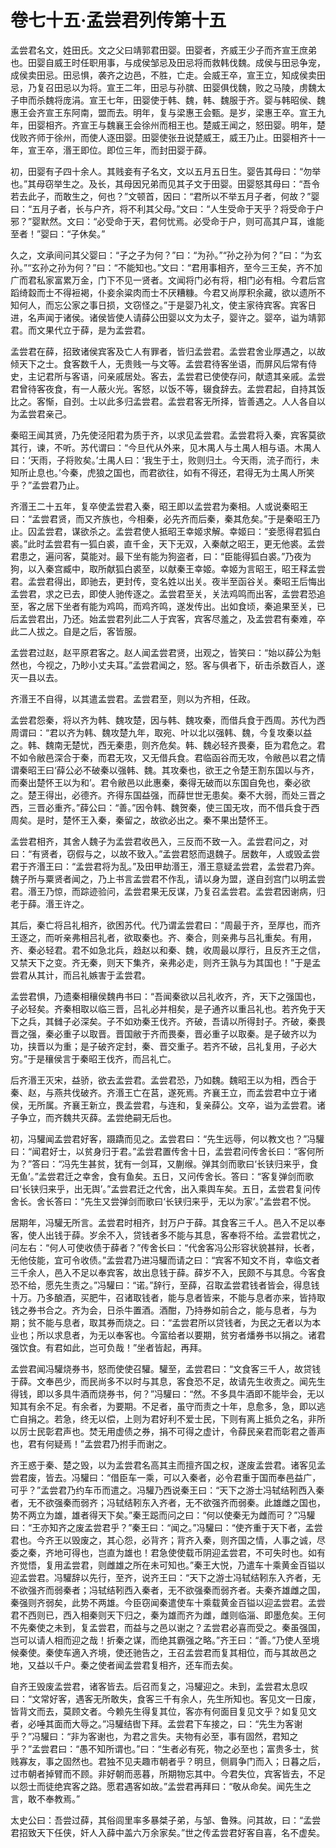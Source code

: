 # 卷七十五·孟尝君列传第十五

孟尝君名文，姓田氏。文之父曰靖郭君田婴。田婴者，齐威王少子而齐宣王庶弟也。田婴自威王时任职用事，与成侯邹忌及田忌将而救韩伐魏。成侯与田忌争宠，成侯卖田忌。田忌惧，袭齐之边邑，不胜，亡走。会威王卒，宣王立，知成侯卖田忌，乃复召田忌以为将。宣王二年，田忌与孙膑、田婴俱伐魏，败之马陵，虏魏太子申而杀魏将庞涓。宣王七年，田婴使于韩、魏，韩、魏服于齐。婴与韩昭侯、魏惠王会齐宣王东阿南，盟而去。明年，复与梁惠王会甄。是岁，梁惠王卒。宣王九年，田婴相齐。齐宣王与魏襄王会徐州而相王也。楚威王闻之，怒田婴。明年，楚伐败齐师于徐州，而使人逐田婴。田婴使张丑说楚威王，威王乃止。田婴相齐十一年，宣王卒，湣王即位。即位三年，而封田婴于薛。

初，田婴有子四十余人。其贱妾有子名文，文以五月五日生。婴告其母曰：“勿举也。”其母窃举生之。及长，其母因兄弟而见其子文于田婴。田婴怒其母曰：“吾令若去此子，而敢生之，何也？”文顿首，因曰：“君所以不举五月子者，何故？”婴曰：“五月子者，长与户齐，将不利其父母。”文曰：“人生受命于天乎？将受命于户邪？”婴默然。文曰：“必受命于天，君何忧焉。必受命于户，则可高其户耳，谁能至者！”婴曰：“子休矣。”

久之，文承间问其父婴曰：“子之子为何？”曰：“为孙。”“孙之孙为何？”曰：“为玄孙。”“玄孙之孙为何？”曰：“不能知也。”文曰：“君用事相齐，至今三王矣，齐不加广而君私家富累万金，门下不见一贤者。文闻将门必有将，相门必有相。今君后宫蹈绮縠而士不得裋褐，仆妾余粱肉而士不厌糟糠。今君又尚厚积余藏，欲以遗所不知何人，而忘公家之事日损，文窃怪之。”于是婴乃礼文，使主家待宾客。宾客日进，名声闻于诸侯。诸侯皆使人请薛公田婴以文为太子，婴许之。婴卒，谥为靖郭君。而文果代立于薛，是为孟尝君。

孟尝君在薛，招致诸侯宾客及亡人有罪者，皆归孟尝君。孟尝君舍业厚遇之，以故倾天下之士。食客数千人，无贵贱一与文等。孟尝君待客坐语，而屏风后常有侍史，主记君所与客语，问亲戚居处。客去，孟尝君已使使存问，献遗其亲戚。孟尝君曾待客夜食，有一人蔽火光。客怒，以饭不等，辍食辞去。孟尝君起，自持其饭比之。客惭，自刭。士以此多归孟尝君。孟尝君客无所择，皆善遇之。人人各自以为孟尝君亲己。

秦昭王闻其贤，乃先使泾阳君为质于齐，以求见孟尝君。孟尝君将入秦，宾客莫欲其行，谏，不听。苏代谓曰：“今旦代从外来，见木禺人与土禺人相与语。木禺人曰：‘天雨，子将败矣。’土禺人曰：‘我生于土，败则归土。今天雨，流子而行，未知所止息也。’今秦，虎狼之国也，而君欲往，如有不得还，君得无为土禺人所笑乎？”孟尝君乃止。

齐湣王二十五年，复卒使孟尝君入秦，昭王即以孟尝君为秦相。人或说秦昭王曰：“孟尝君贤，而又齐族也，今相秦，必先齐而后秦，秦其危矣。”于是秦昭王乃止。囚孟尝君，谋欲杀之。孟尝君使人抵昭王幸姬求解。幸姬曰：“妾愿得君狐白裘。”此时孟尝君有一狐白裘，直千金，天下无双，入秦献之昭王，更无他裘。孟尝君患之，遍问客，莫能对。最下坐有能为狗盗者，曰：“臣能得狐白裘。”乃夜为狗，以入秦宫臧中，取所献狐白裘至，以献秦王幸姬。幸姬为言昭王，昭王释孟尝君。孟尝君得出，即驰去，更封传，变名姓以出关。夜半至函谷关。秦昭王后悔出孟尝君，求之已去，即使人驰传逐之。孟尝君至关，关法鸡鸣而出客，孟尝君恐追至，客之居下坐者有能为鸡鸣，而鸡齐鸣，遂发传出。出如食顷，秦追果至关，已后孟尝君出，乃还。始孟尝君列此二人于宾客，宾客尽羞之，及孟尝君有秦难，卒此二人拔之。自是之后，客皆服。

孟尝君过赵，赵平原君客之。赵人闻孟尝君贤，出观之，皆笑曰：“始以薛公为魁然也，今视之，乃眇小丈夫耳。”孟尝君闻之，怒。客与俱者下，斫击杀数百人，遂灭一县以去。

齐湣王不自得，以其遣孟尝君。孟尝君至，则以为齐相，任政。

孟尝君怨秦，将以齐为韩、魏攻楚，因与韩、魏攻秦，而借兵食于西周。苏代为西周谓曰：“君以齐为韩、魏攻楚九年，取宛、叶以北以强韩、魏，今复攻秦以益之。韩、魏南无楚忧，西无秦患，则齐危矣。韩、魏必轻齐畏秦，臣为君危之。君不如令敝邑深合于秦，而君无攻，又无借兵食。君临函谷而无攻，令敝邑以君之情谓秦昭王曰‘薛公必不破秦以强韩、魏。其攻秦也，欲王之令楚王割东国以与齐，而秦出楚怀王以为和’。君令敝邑以此惠秦，秦得无破而以东国自免也，秦必欲之。楚王得出，必德齐。齐得东国益强，而薛世世无患矣。秦不大弱，而处三晋之西，三晋必重齐。”薛公曰：“善。”因令韩、魏贺秦，使三国无攻，而不借兵食于西周矣。是时，楚怀王入秦，秦留之，故欲必出之。秦不果出楚怀王。

孟尝君相齐，其舍人魏子为孟尝君收邑入，三反而不致一入。孟尝君问之，对曰：“有贤者，窃假与之，以故不致入。”孟尝君怒而退魏子。居数年，人或毁孟尝君于齐湣王曰：“孟尝君将为乱。”及田甲劫湣王，湣王意疑孟尝君，孟尝君乃奔。魏子所与粟贤者闻之，乃上书言孟尝君不作乱，请以身为盟，遂自刭宫门以明孟尝君。湣王乃惊，而踪迹验问，孟尝君果无反谋，乃复召孟尝君。孟尝君因谢病，归老于薛。湣王许之。

其后，秦亡将吕礼相齐，欲困苏代。代乃谓孟尝君曰：“周最于齐，至厚也，而齐王逐之，而听亲弗相吕礼者，欲取秦也。齐、秦合，则亲弗与吕礼重矣。有用，齐、秦必轻君。君不如急北兵，趋赵以和秦、魏，收周最以厚行，且反齐王之信，又禁天下之变。齐无秦，则天下集齐，亲弗必走，则齐王孰与为其国也！”于是孟尝君从其计，而吕礼嫉害于孟尝君。

孟尝君惧，乃遗秦相穰侯魏冉书曰：“吾闻秦欲以吕礼收齐，齐，天下之强国也，子必轻矣。齐秦相取以临三晋，吕礼必并相矣，是子通齐以重吕礼也。若齐免于天下之兵，其雠子必深矣。子不如劝秦王伐齐。齐破，吾请以所得封子。齐破，秦畏晋之强，秦必重子以取晋。晋国敝于齐而畏秦，晋必重子以取秦。是子破齐以为功，挟晋以为重；是子破齐定封，秦、晋交重子。若齐不破，吕礼复用，子必大穷。”于是穰侯言于秦昭王伐齐，而吕礼亡。

后齐湣王灭宋，益骄，欲去孟尝君。孟尝君恐，乃如魏。魏昭王以为相，西合于秦、赵，与燕共伐破齐。齐湣王亡在莒，遂死焉。齐襄王立，而孟尝君中立于诸侯，无所属。齐襄王新立，畏孟尝君，与连和，复亲薛公。文卒，谥为孟尝君。诸子争立，而齐魏共灭薛。孟尝绝嗣无后也。

初，冯驩闻孟尝君好客，蹑蹻而见之。孟尝君曰：“先生远辱，何以教文也？”冯驩曰：“闻君好士，以贫身归于君。”孟尝君置传舍十日，孟尝君问传舍长曰：“客何所为？”答曰：“冯先生甚贫，犹有一剑耳，又蒯缑。弹其剑而歌曰‘长铗归来乎，食无鱼’。”孟尝君迁之幸舍，食有鱼矣。五日，又问传舍长。答曰：“客复弹剑而歌曰‘长铗归来乎，出无舆’。”孟尝君迁之代舍，出入乘舆车矣。五日，孟尝君复问传舍长。舍长答曰：“先生又尝弹剑而歌曰‘长铗归来乎，无以为家’。”孟尝君不悦。

居期年，冯驩无所言。孟尝君时相齐，封万户于薛。其食客三千人。邑入不足以奉客，使人出钱于薛。岁余不入，贷钱者多不能与其息，客奉将不给。孟尝君忧之，问左右：“何人可使收债于薛者？”传舍长曰：“代舍客冯公形容状貌甚辩，长者，无他伎能，宜可令收债。”孟尝君乃进冯驩而请之曰：“宾客不知文不肖，幸临文者三千余人，邑入不足以奉宾客，故出息钱于薛。薛岁不入，民颇不与其息。今客食恐不给，愿先生责之。”冯驩曰：“诺。”辞行，至薛，召取孟尝君钱者皆会，得息钱十万。乃多酿酒，买肥牛，召诸取钱者，能与息者皆来，不能与息者亦来，皆持取钱之券书合之。齐为会，日杀牛置酒。酒酣，乃持券如前合之，能与息者，与为期；贫不能与息者，取其券而烧之。曰：“孟尝君所以贷钱者，为民之无者以为本业也；所以求息者，为无以奉客也。今富给者以要期，贫穷者燔券书以捐之。诸君强饮食。有君如此，岂可负哉！”坐者皆起，再拜。

孟尝君闻冯驩烧券书，怒而使使召驩。驩至，孟尝君曰：“文食客三千人，故贷钱于薛。文奉邑少，而民尚多不以时与其息，客食恐不足，故请先生收责之。闻先生得钱，即以多具牛酒而烧券书，何？”冯驩曰：“然。不多具牛酒即不能毕会，无以知其有余不足。有余者，为要期。不足者，虽守而责之十年，息愈多，急，即以逃亡自捐之。若急，终无以偿，上则为君好利不爱士民，下则有离上抵负之名，非所以厉士民彰君声也。焚无用虚债之券，捐不可得之虚计，令薛民亲君而彰君之善声也，君有何疑焉！”孟尝君乃拊手而谢之。

齐王惑于秦、楚之毁，以为孟尝君名高其主而擅齐国之权，遂废孟尝君。诸客见孟尝君废，皆去。冯驩曰：“借臣车一乘，可以入秦者，必令君重于国而奉邑益广，可乎？”孟尝君乃约车币而遣之。冯驩乃西说秦王曰：“天下之游士冯轼结靷西入秦者，无不欲强秦而弱齐；冯轼结靷东入齐者，无不欲强齐而弱秦。此雄雌之国也，势不两立为雄，雄者得天下矣。”秦王跽而问之曰：“何以使秦无为雌而可？”冯驩曰：“王亦知齐之废孟尝君乎？”秦王曰：“闻之。”冯驩曰：“使齐重于天下者，孟尝君也。今齐王以毁废之，其心怨，必背齐；背齐入秦，则齐国之情，人事之诚，尽委之秦，齐地可得也，岂直为雄也！君急使使载币阴迎孟尝君，不可失时也。如有齐觉悟，复用孟尝君，则雌雄之所在未可知也。”秦王大悦，乃遣车十乘黄金百镒以迎孟尝君。冯驩辞以先行，至齐，说齐王曰：“天下之游士冯轼结靷东入齐者，无不欲强齐而弱秦者；冯轼结靷西入秦者，无不欲强秦而弱齐者。夫秦齐雄雌之国，秦强则齐弱矣，此势不两雄。今臣窃闻秦遣使车十乘载黄金百镒以迎孟尝君。孟尝君不西则已，西入相秦则天下归之，秦为雄而齐为雌，雌则临淄、即墨危矣。王何不先秦使之未到，复孟尝君，而益与之邑以谢之？孟尝君必喜而受之。秦虽强国，岂可以请人相而迎之哉！折秦之谋，而绝其霸强之略。”齐王曰：“善。”乃使人至境候秦使。秦使车適入齐境，使还驰告之，王召孟尝君而复其相位，而与其故邑之地，又益以千户。秦之使者闻孟尝君复相齐，还车而去矣。

自齐王毁废孟尝君，诸客皆去。后召而复之，冯驩迎之。未到，孟尝君太息叹曰：“文常好客，遇客无所敢失，食客三千有余人，先生所知也。客见文一日废，皆背文而去，莫顾文者。今赖先生得复其位，客亦有何面目复见文乎？如复见文者，必唾其面而大辱之。”冯驩结辔下拜。孟尝君下车接之，曰：“先生为客谢乎？”冯驩曰：“非为客谢也，为君之言失。夫物有必至，事有固然，君知之乎？”孟尝君曰：“愚不知所谓也。”曰：“生者必有死，物之必至也；富贵多士，贫贱寡友，事之固然也。君独不见夫趣市朝者乎？明旦，侧肩争门而入；日暮之后，过市朝者掉臂而不顾。非好朝而恶暮，所期物忘其中。今君失位，宾客皆去，不足以怨士而徒绝宾客之路。愿君遇客如故。”孟尝君再拜曰：“敬从命矣。闻先生之言，敢不奉教焉。”

太史公曰：吾尝过薛，其俗闾里率多暴桀子弟，与邹、鲁殊。问其故，曰：“孟尝君招致天下任侠，奸人入薛中盖六万余家矣。”世之传孟尝君好客自喜，名不虚矣。
